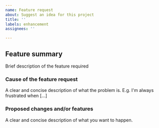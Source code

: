 ```yaml
---
name: Feature request
about: Suggest an idea for this project
title: ''
labels: enhancement
assignees: ''

---
```


## Feature summary

Brief description of the feature required

### Cause of the feature request

A clear and concise description of what the problem is. E.g. I'm always frustrated when [...]

### Proposed changes and/or features

A clear and concise description of what you want to happen.
